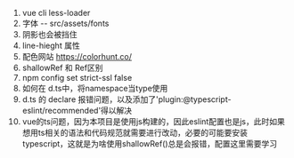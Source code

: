 1. vue cli less-loader
2. 字体 -- src/assets/fonts
3. 阴影也会被挡住
4. line-hieght 属性
5. 配色网站 https://colorhunt.co/
6. shallowRef 和 Ref区别
7. npm config set strict-ssl false
8. 如何在 d.ts中，将namespace当type使用
9. d.ts 的 declare 报错问题，以及添加了'plugin:@typescript-eslint/recommended'得以解决
10. vue的ts问题，因为本项目是使用js构建的，因此eslint配置也是js，此时如果想用ts相关的语法和代码规范就需要进行改动，必要的可能要安装typescript，这就是为啥使用shallowRef<IDomEditor>()总是会报错，配置这里需要学习